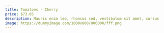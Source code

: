 ```yaml
---
title: Tomatoes - Cherry
price: $73.05
description: Mauris enim leo, rhoncus sed, vestibulum sit amet, cursus id, turpis. Integer aliquet, massa id lobortis convallis, tortor risus dapibus augue, vel accumsan tellus nisi eu orci. Mauris lacinia sapien quis libero.
image: https://dummyimage.com/1000x600/000000/fff.png
---
```

